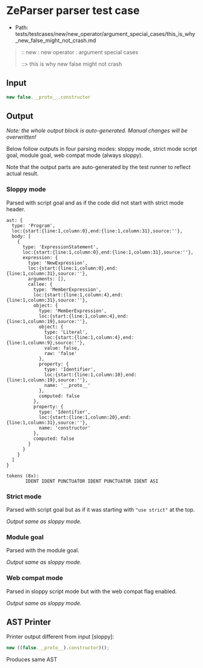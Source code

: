 # ZeParser parser test case

- Path: tests/testcases/new/new_operator/argument_special_cases/this_is_why_new_false_might_not_crash.md

> :: new : new operator : argument special cases
>
> ::> this is why new false might not crash

## Input

`````js
new false.__proto__.constructor
`````

## Output

_Note: the whole output block is auto-generated. Manual changes will be overwritten!_

Below follow outputs in four parsing modes: sloppy mode, strict mode script goal, module goal, web compat mode (always sloppy).

Note that the output parts are auto-generated by the test runner to reflect actual result.

### Sloppy mode

Parsed with script goal and as if the code did not start with strict mode header.

`````
ast: {
  type: 'Program',
  loc:{start:{line:1,column:0},end:{line:1,column:31},source:''},
  body: [
    {
      type: 'ExpressionStatement',
      loc:{start:{line:1,column:0},end:{line:1,column:31},source:''},
      expression: {
        type: 'NewExpression',
        loc:{start:{line:1,column:0},end:{line:1,column:31},source:''},
        arguments: [],
        callee: {
          type: 'MemberExpression',
          loc:{start:{line:1,column:4},end:{line:1,column:31},source:''},
          object: {
            type: 'MemberExpression',
            loc:{start:{line:1,column:4},end:{line:1,column:19},source:''},
            object: {
              type: 'Literal',
              loc:{start:{line:1,column:4},end:{line:1,column:9},source:''},
              value: false,
              raw: 'false'
            },
            property: {
              type: 'Identifier',
              loc:{start:{line:1,column:10},end:{line:1,column:19},source:''},
              name: '__proto__'
            },
            computed: false
          },
          property: {
            type: 'Identifier',
            loc:{start:{line:1,column:20},end:{line:1,column:31},source:''},
            name: 'constructor'
          },
          computed: false
        }
      }
    }
  ]
}

tokens (8x):
       IDENT IDENT PUNCTUATOR IDENT PUNCTUATOR IDENT ASI
`````

### Strict mode

Parsed with script goal but as if it was starting with `"use strict"` at the top.

_Output same as sloppy mode._

### Module goal

Parsed with the module goal.

_Output same as sloppy mode._

### Web compat mode

Parsed in sloppy script mode but with the web compat flag enabled.

_Output same as sloppy mode._

## AST Printer

Printer output different from input [sloppy]:

````js
new ((false.__proto__).constructor)();
````

Produces same AST
